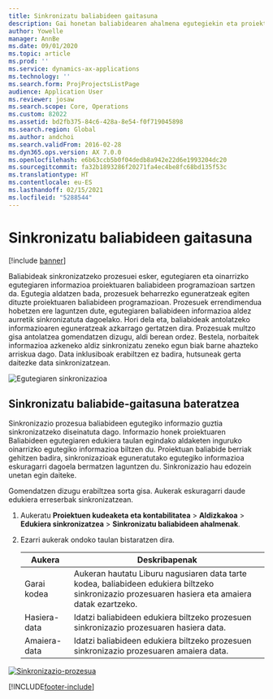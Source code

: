 ```yaml
---
title: Sinkronizatu baliabideen gaitasuna
description: Gai honetan baliabidearen ahalmena egutegiekin eta proiektuekin sinkronizatzeko moduari buruzko informazioa eskaintzen da.
author: Yowelle
manager: AnnBe
ms.date: 09/01/2020
ms.topic: article
ms.prod: ''
ms.service: dynamics-ax-applications
ms.technology: ''
ms.search.form: ProjProjectsListPage
audience: Application User
ms.reviewer: josaw
ms.search.scope: Core, Operations
ms.custom: 82022
ms.assetid: bd2fb375-84c6-428a-8e54-f0f719045898
ms.search.region: Global
ms.author: andchoi
ms.search.validFrom: 2016-02-28
ms.dyn365.ops.version: AX 7.0.0
ms.openlocfilehash: e6b63ccb5b0f04dedb8a942e22d6e1993204dc20
ms.sourcegitcommit: fa32b1893286f20271fa4ec4be8fc68bd135f53c
ms.translationtype: HT
ms.contentlocale: eu-ES
ms.lasthandoff: 02/15/2021
ms.locfileid: "5288544"
---
```

# <a name="synchronize-resource-capacity"></a>Sinkronizatu baliabideen gaitasuna

[!include [banner](../includes/banner.md)]

Baliabideak sinkronizatzeko prozesuei esker, egutegiaren eta oinarrizko egutegiaren informazioa proiektuaren baliabideen programazioan sartzen da. Egutegia aldatzen bada, prozesuek beharrezko eguneratzeak egiten dituzte proiektuaren baliabideen programazioan. Prozesuek errendimendua hobetzen ere laguntzen dute, egutegiaren baliabideen informazioa aldez aurretik sinkronizatuta dagoelako. Hori dela eta, baliabideak antolatzeko informazioaren eguneratzeak azkarrago gertatzen dira. Prozesuak multzo gisa antolatzea gomendatzen dizugu, aldi berean ordez. Bestela, norbaitek informazioa azkeneko aldiz sinkronizatu zeneko egun biak barne ahazteko arriskua dago. Data inklusiboak erabiltzen ez badira, hutsuneak gerta daitezke data sinkronizatzean.

![Egutegiaren sinkronizazioa](./media/projectresourcing04-1024x471.jpg)

## <a name="synchronize-resource-capacity-roll-ups"></a>Sinkronizatu baliabide-gaitasuna bateratzea

Sinkronizazio prozesua baliabideen egutegiko informazio guztia sinkronizatzeko diseinatuta dago. Informazio honek proiektuaren Baliabideen egutegiaren edukiera taulan egindako aldaketen inguruko oinarrizko egutegiko informazioa biltzen du. Proiektuan baliabide berriak gehitzen badira, sinkronizazioak eguneratutako egutegiko informazioa eskuragarri dagoela bermatzen laguntzen du. Sinkronizazio hau edozein unetan egin daiteke.

Gomendatzen dizugu erabiltzea sorta gisa. Aukerak eskuragarri daude edukiera erreserbak sinkronizatzean.

1. Aukeratu **Proiektuen kudeaketa eta kontabilitatea** &gt; **Aldizkakoa** &gt; **Edukiera sinkronizatzea** &gt; **Sinkronizatu baliabideen ahalmenak**.
2. Ezarri aukerak ondoko taulan bistaratzen dira.

    | Aukera      | Deskribapenak |
    |-------------|-------------|
    | Garai kodea | Aukeran hautatu Liburu nagusiaren data tarte kodea, baliabideen edukiera biltzeko sinkronizazio prozesuaren hasiera eta amaiera datak ezartzeko. |
    | Hasiera-data  | Idatzi baliabideen edukiera biltzeko prozesuen sinkronizazio prozesuaren hasiera data. |
    | Amaiera-data    | Idatzi baliabideen edukiera biltzeko prozesuen sinkronizazio prozesuaren amaiera data. |

[![Sinkronizazio-prozesua](./media/projectresourcing09.jpg)](./media/projectresourcing09.jpg)


[!INCLUDE[footer-include](../includes/footer-banner.md)]